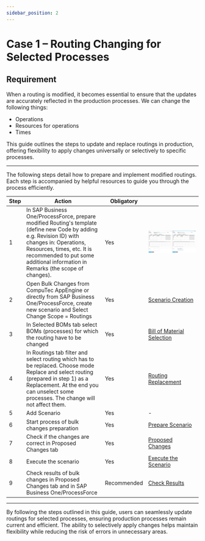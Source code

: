 ```yaml
---
sidebar_position: 2
---
```


# Case 1 – Routing Changing for Selected Processes

## Requirement

When a routing is modified, it becomes essential to ensure that the updates are accurately reflected in the production processes. We can change the following things:

- Operations
- Resources for operations
- Times

This guide outlines the steps to update and replace routings in production, offering flexibility to apply changes universally or selectively to specific processes.

---

The following steps detail how to prepare and implement modified routings. Each step is accompanied by helpful resources to guide you through the process efficiently.

| Step | Action | Obligatory |  |
| --- | --- | --- | --- |
| 1 | In SAP Business One/ProcessForce, prepare modified Routing's template (define new Code by adding e.g. Revision ID) with changes in: Operations, Resources, times, etc. It is recommended to put some additional information in Remarks (the scope of changes). | Yes | ![Routing changing for selected processes](./media/routings.png) |
| 2 | Open Bulk Changes from CompuTec AppEngine or directly from SAP Business One/ProcessForce, create new scenario and Select Change Scope = Routings | Yes | [Scenario Creation](https://www.youtube.com/watch?v=bT3bN-AoVSY) |
| 3 | In Selected BOMs tab select BOMs (processes) for which the routing have to be changed | Yes | [Bill of Material Selection](https://www.youtube.com/watch?v=ZdTlC4Nwt3I) |
| 4 | In Routings tab filter and select routing which has to be replaced. Choose mode Replace and select routing (prepared in step 1) as a Replacement. At the end you can unselect some processes. The change will not affect them. | Yes | [Routing Replacement](https://www.youtube.com/watch?v=cvlO5G3b2Wo) |
| 5 | Add Scenario | Yes | - |
| 6 | Start process of bulk changes preparation | Yes | [Prepare Scenario](https://www.youtube.com/watch?v=zJwsojIAK0g) |
| 7 | Check if the changes are correct in Proposed Changes tab | Yes | [Proposed Changes](https://www.youtube.com/watch?v=jbAZyGROrU4) |
| 8 | Execute the scenario | Yes | [Execute the Scenario](https://youtube.com/watch?v=Cbh1toH8Eu4) |
| 9 | Check results of bulk changes in Proposed Changes tab and in SAP Business One/ProcessForce | Recommended | [Check Results](https://www.youtube.com/watch?v=wukesmAoxEY) |

---
By following the steps outlined in this guide, users can seamlessly update routings for selected processes, ensuring production processes remain current and efficient. The ability to selectively apply changes helps maintain flexibility while reducing the risk of errors in unnecessary areas.
